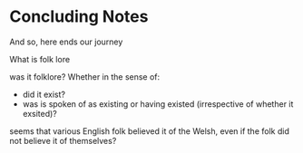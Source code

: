 # Concluding Notes

And so, here ends our journey

What is folk lore

was it folklore? Whether in the sense of:

- did it exist?
- was is spoken of as existing or having existed (irrespective of whether it exsited)?

seems that various English folk believed it of the Welsh, even if the folk did not believe it of themselves?

